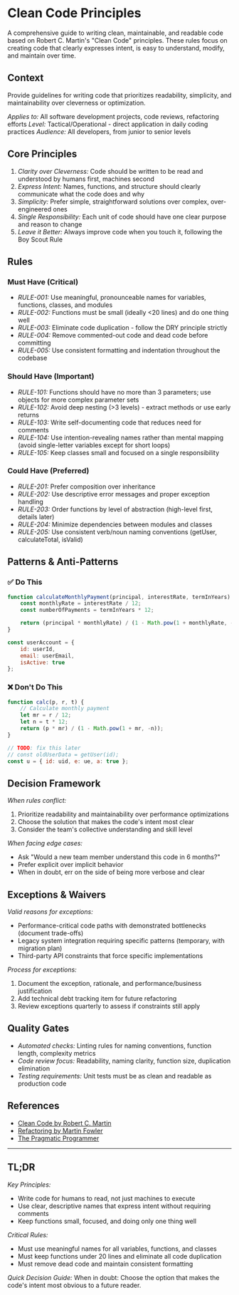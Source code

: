 # Clean Code Principles

A comprehensive guide to writing clean, maintainable, and readable code based on Robert C. Martin's "Clean Code" principles. These rules focus on creating code that clearly expresses intent, is easy to understand, modify, and maintain over time.

## Context

Provide guidelines for writing code that prioritizes readability, simplicity, and maintainability over cleverness or optimization.

*Applies to:* All software development projects, code reviews, refactoring efforts
*Level:* Tactical/Operational - direct application in daily coding practices
*Audience:* All developers, from junior to senior levels

## Core Principles

1. *Clarity over Cleverness:* Code should be written to be read and understood by humans first, machines second
2. *Express Intent:* Names, functions, and structure should clearly communicate what the code does and why
3. *Simplicity:* Prefer simple, straightforward solutions over complex, over-engineered ones
4. *Single Responsibility:* Each unit of code should have one clear purpose and reason to change
5. *Leave it Better:* Always improve code when you touch it, following the Boy Scout Rule

## Rules

### Must Have (Critical)

- *RULE-001:* Use meaningful, pronounceable names for variables, functions, classes, and modules
- *RULE-002:* Functions must be small (ideally <20 lines) and do one thing well
- *RULE-003:* Eliminate code duplication - follow the DRY principle strictly
- *RULE-004:* Remove commented-out code and dead code before committing
- *RULE-005:* Use consistent formatting and indentation throughout the codebase

### Should Have (Important)

- *RULE-101:* Functions should have no more than 3 parameters; use objects for more complex parameter sets
- *RULE-102:* Avoid deep nesting (>3 levels) - extract methods or use early returns
- *RULE-103:* Write self-documenting code that reduces need for comments
- *RULE-104:* Use intention-revealing names rather than mental mapping (avoid single-letter variables except for short loops)
- *RULE-105:* Keep classes small and focused on a single responsibility

### Could Have (Preferred)

- *RULE-201:* Prefer composition over inheritance
- *RULE-202:* Use descriptive error messages and proper exception handling
- *RULE-203:* Order functions by level of abstraction (high-level first, details later)
- *RULE-204:* Minimize dependencies between modules and classes
- *RULE-205:* Use consistent verb/noun naming conventions (getUser, calculateTotal, isValid)

## Patterns & Anti-Patterns

### ✅ Do This

```javascript
function calculateMonthlyPayment(principal, interestRate, termInYears) {
    const monthlyRate = interestRate / 12;
    const numberOfPayments = termInYears * 12;

    return (principal * monthlyRate) / (1 - Math.pow(1 + monthlyRate, -numberOfPayments));
}

const userAccount = {
    id: userId,
    email: userEmail,
    isActive: true
};
```

### ❌ Don't Do This

```javascript
function calc(p, r, t) {
    // Calculate monthly payment
    let mr = r / 12;
    let n = t * 12;
    return (p * mr) / (1 - Math.pow(1 + mr, -n));
}

// TODO: fix this later
// const oldUserData = getUser(id);
const u = { id: uid, e: ue, a: true };
```

## Decision Framework

*When rules conflict:*
1. Prioritize readability and maintainability over performance optimizations
2. Choose the solution that makes the code's intent most clear
3. Consider the team's collective understanding and skill level

*When facing edge cases:*
- Ask "Would a new team member understand this code in 6 months?"
- Prefer explicit over implicit behavior
- When in doubt, err on the side of being more verbose and clear

## Exceptions & Waivers

*Valid reasons for exceptions:*
- Performance-critical code paths with demonstrated bottlenecks (document trade-offs)
- Legacy system integration requiring specific patterns (temporary, with migration plan)
- Third-party API constraints that force specific implementations

*Process for exceptions:*
1. Document the exception, rationale, and performance/business justification
2. Add technical debt tracking item for future refactoring
3. Review exceptions quarterly to assess if constraints still apply

## Quality Gates

- *Automated checks:* Linting rules for naming conventions, function length, complexity metrics
- *Code review focus:* Readability, naming clarity, function size, duplication elimination
- *Testing requirements:* Unit tests must be as clean and readable as production code

## References

- [Clean Code by Robert C. Martin](https://www.amazon.co.uk/Clean-Code-Handbook-Software-Craftsmanship/dp/0132350882)
- [Refactoring by Martin Fowler](https://refactoring.com/)
- [The Pragmatic Programmer](https://pragprog.com/titles/tpp20/the-pragmatic-programmer-20th-anniversary-edition/)

---

## TL;DR

*Key Principles:*
- Write code for humans to read, not just machines to execute
- Use clear, descriptive names that express intent without requiring comments
- Keep functions small, focused, and doing only one thing well

*Critical Rules:*
- Must use meaningful names for all variables, functions, and classes
- Must keep functions under 20 lines and eliminate all code duplication
- Must remove dead code and maintain consistent formatting

*Quick Decision Guide:*
When in doubt: Choose the option that makes the code's intent most obvious to a future reader.
